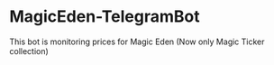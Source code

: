 # MagicEden-TelegramBot
This bot is monitoring prices for Magic Eden (Now only Magic Ticker collection)
